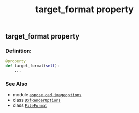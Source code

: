 ﻿---
title: target_format property
second_title: Aspose.CAD for Python via .NET API References
description: 
type: docs
weight: 130
url: /python-net/aspose.cad.imageoptions/dxfrenderoptions/target_format/
is_root: false
---

## target_format property

### Definition:
```python
@property
def target_format(self):
    ...
```

### See Also
* module [`aspose.cad.imageoptions`](../../)
* class [`DxfRenderOptions`](/cad/python-net/aspose.cad.imageoptions/dxfrenderoptions)
* class [`FileFormat`](/cad/python-net/aspose.cad/fileformat)
